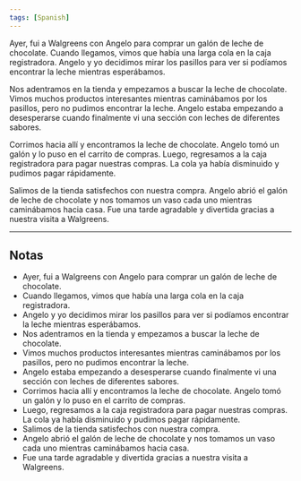 ```yaml
---
tags: [Spanish]
---
```

Ayer, fui a Walgreens con Angelo para comprar un galón de leche de chocolate. Cuando llegamos, vimos que había una larga cola en la caja registradora. Angelo y yo decidimos mirar los pasillos para ver si podíamos encontrar la leche mientras esperábamos.

Nos adentramos en la tienda y empezamos a buscar la leche de chocolate. Vimos muchos productos interesantes mientras caminábamos por los pasillos, pero no pudimos encontrar la leche. Angelo estaba empezando a desesperarse cuando finalmente vi una sección con leches de diferentes sabores.

Corrimos hacia allí y encontramos la leche de chocolate. Angelo tomó un galón y lo puso en el carrito de compras. Luego, regresamos a la caja registradora para pagar nuestras compras. La cola ya había disminuido y pudimos pagar rápidamente.

Salimos de la tienda satisfechos con nuestra compra. Angelo abrió el galón de leche de chocolate y nos tomamos un vaso cada uno mientras caminábamos hacia casa. Fue una tarde agradable y divertida gracias a nuestra visita a Walgreens.

---
## Notas

-   Ayer, fui a Walgreens con Angelo para comprar un galón de leche de chocolate.
-   Cuando llegamos, vimos que había una larga cola en la caja registradora.
-   Angelo y yo decidimos mirar los pasillos para ver si podíamos encontrar la leche mientras esperábamos.
-   Nos adentramos en la tienda y empezamos a buscar la leche de chocolate.
-   Vimos muchos productos interesantes mientras caminábamos por los pasillos, pero no pudimos encontrar la leche.
-   Angelo estaba empezando a desesperarse cuando finalmente vi una sección con leches de diferentes sabores.
-   Corrimos hacia allí y encontramos la leche de chocolate. Angelo tomó un galón y lo puso en el carrito de compras.
-   Luego, regresamos a la caja registradora para pagar nuestras compras. La cola ya había disminuido y pudimos pagar rápidamente.
-   Salimos de la tienda satisfechos con nuestra compra.
-   Angelo abrió el galón de leche de chocolate y nos tomamos un vaso cada uno mientras caminábamos hacia casa.
-   Fue una tarde agradable y divertida gracias a nuestra visita a Walgreens.